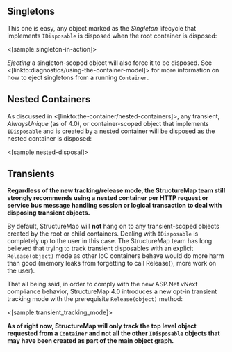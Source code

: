 <!--Title:StructureMap and IDisposable-->



## Singletons

This one is easy, any object marked as the _Singleton_ lifecycle that implements `IDisposable` is disposed when the root container is
disposed:

<[sample:singleton-in-action]>

_Ejecting_ a singleton-scoped object will also force it to be disposed. See <[linkto:diagnostics/using-the-container-model]> for more information on how to eject singletons
from a running `Container`.


## Nested Containers

As discussed in <[linkto:the-container/nested-containers]>, any transient, _AlwaysUnique_ (as of 4.0), or container-scoped object that implements `IDisposable` and is created
by a nested container will be disposed as the nested container is disposed:

<[sample:nested-disposal]>


## Transients

**Regardless of the new tracking/release mode, the StructureMap team still strongly recommends using a nested container per HTTP request or service
bus message handling session or logical transaction to deal with disposing transient objects.**

By default, StructureMap will **not** hang on to any transient-scoped objects created by the root or child containers. Dealing with
`IDisposable` is completely up to the user in this case. The StructureMap team has long believed that trying to track transient disposables with
an explicit `Release(object)` mode as other IoC containers behave would do more harm than good (memory leaks from forgetting to call Release(), more work on the user). 

That all being said, in order to comply with the new ASP.Net vNext compliance behavior, StructureMap 4.0 introduces a new opt-in transient tracking mode with the prerequisite `Release(object)` method:

<[sample:transient_tracking_mode]>

**As of right now, StructureMap will only track the top level object requested from a `Container` and not all the other `IDisposable` objects that may
have been created as part of the main object graph.**

